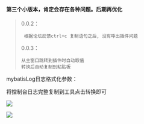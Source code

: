 #### 第三个小版本，肯定会存在各种问题。后期再优化

> 0.0.2：
> 
> 	   根据论坛反馈ctrl+c 复制语句之后, 没有呼出插件问题
> 0.0.3：
> 
>	  从主窗口跳转到插件时自动取值
>	  转换后自动复制到粘贴板

mybatisLog日志格式化参数：

将控制台日志完整复制到工具点击转换即可

![](https://img-blog.csdnimg.cn/20200622153111340.png)

![](https://img-blog.csdnimg.cn/20200622153246801.png?x-oss-process=image/watermark,type_ZmFuZ3poZW5naGVpdGk,shadow_10,text_aHR0cHM6Ly9ibG9nLmNzZG4ubmV0L3FxXzI4NzczODUx,size_16,color_FFFFFF,t_70)